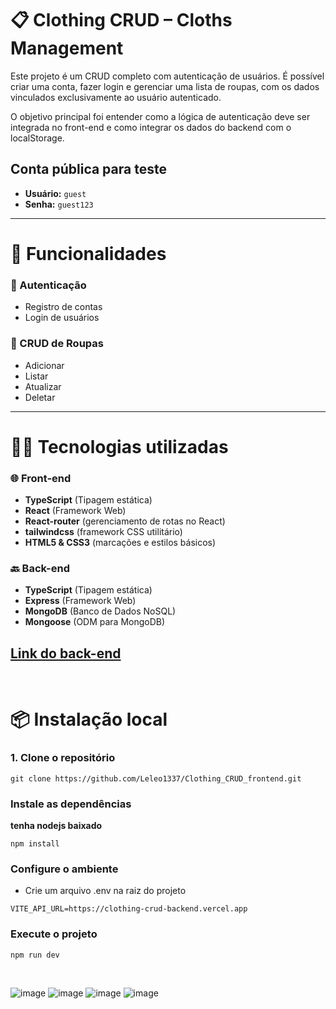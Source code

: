 # 📋 Clothing CRUD – Cloths Management
Este projeto é um CRUD completo com autenticação de usuários. É possível criar uma conta, fazer login e gerenciar uma lista de roupas, com os dados vinculados exclusivamente ao usuário autenticado.

O objetivo principal foi entender como a lógica de autenticação deve ser integrada no front-end e como integrar os dados do backend com o localStorage.

## Conta pública para teste

- **Usuário:** `guest`  
- **Senha:** `guest123`

---

# 🚀 Funcionalidades

### 🔐 Autenticação
- Registro de contas
- Login de usuários

### 👕 CRUD de Roupas
- Adicionar
- Listar
- Atualizar
- Deletar

---

# 🧑‍💻 Tecnologias utilizadas

### 🌐 Front-end
- **TypeScript** (Tipagem estática)
- **React** (Framework Web)
- **React-router** (gerenciamento de rotas no React)
- **tailwindcss** (framework CSS utilitário)
- **HTML5 & CSS3** (marcações e estilos básicos)

### 🔙 Back-end
- **TypeScript** (Tipagem estática)
- **Express** (Framework Web)
- **MongoDB** (Banco de Dados NoSQL)
- **Mongoose** (ODM para MongoDB)

<a href="https://github.com/Leleo1337/Clothing_CRUD_backend">Link do back-end</a>
---
<br>

# 📦 Instalação local

### 1. Clone o repositório

```
git clone https://github.com/Leleo1337/Clothing_CRUD_frontend.git
```

### Instale as dependências
<strong> tenha nodejs baixado </strong>
```
npm install
```
### Configure o ambiente
- Crie um arquivo .env na raiz do projeto
```
VITE_API_URL=https://clothing-crud-backend.vercel.app
```
### Execute o projeto
```
npm run dev
```


<br>

![image](https://github.com/user-attachments/assets/a46b66fd-c516-4b1a-901f-d5fde98f07d5)
![image](https://github.com/user-attachments/assets/f6742888-53e1-4190-9da6-2c3a2b07878f)
![image](https://github.com/user-attachments/assets/bb01cb64-85c6-4802-9b5e-2cf5632da384)
![image](https://github.com/user-attachments/assets/c393b5c6-3f4e-4e57-b4b4-6e2c5cd00e0f)


